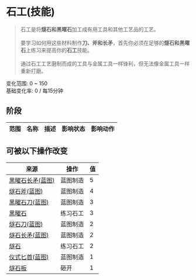 # 石工(技能)  
> 石工是将<b>燧石和黑曜石</b>加工成有用工具和其他工艺品的工艺。<br><br>要学习如何用这些材料制作<b>刀、斧和长矛</b>，首先你必须在足够的<b>燧石和黑曜石</b>上练习来提高你的<b>石工</b>技能。<br><br>通过石工工艺磨制而成的工具与金属工具一样锋利，但无法像金属工具一样重新打磨。  
  
变化范围: 0 ~ 150  
基础变化率: 0 / 每15分钟  
## 阶段  
范围  |  名称  |  描述  |  影响状态  |  影响动作  
----  |  ----  |  ----  |  ----  |  ----  
## 可被以下操作改变  
来源  |  操作  |  值  
----  |  ----  |  ----  
[黑曜石长矛(蓝图)](Bp_ObsidianSpear.md)  |  蓝图制造  |  5  
[燧石斧(蓝图)](Bp_FlintAxe.md)  |  蓝图制造  |  4  
[黑曜石刀(蓝图)](Bp_ObsidianKnife.md)  |  蓝图制造  |  3  
[黑曜石](Obsidian.md)  |  练习石工  |  3  
[燧石刀(蓝图)](Bp_FlintKnife.md)  |  蓝图制造  |  2  
[燧石长矛(蓝图)](Bp_FlintSpear.md)  |  蓝图制造  |  2  
[燧石](Flint.md)  |  练习石工  |  2  
[仪式匕首(蓝图)](Bp_CeremonialDagger.md)  |  蓝图制造  |  1  
[燧石板](FlintSlab.md)  |  砸开  |  1  
